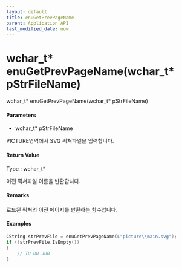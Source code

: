 ```yaml
---
layout: default
title: enuGetPrevPageName
parent: Application API
last_modified_date: now
---
```

# wchar\_t\* enuGetPrevPageName\(wchar\_t\* pStrFileName\)

wchar\_t\* enuGetPrevPageName\(wchar\_t\* pStrFileName\)

#### Parameters

* wchar\_t\* pStrFileName

PICTURE영역에서 SVG 픽쳐파일을 입력합니다.

#### Return Value

Type : wchar\_t\*

이전 픽쳐파일 이름을 반환합니다.

#### Remarks

로드된 픽쳐의 이전 페이지를 반환하는 함수입니다.

#### Examples

```cpp
CString strPrevFile = enuGetPrevPageName(L"picture\\main.svg");
if (!strPrevFile.IsEmpty())
{
    // TO DO JOB
}
```




